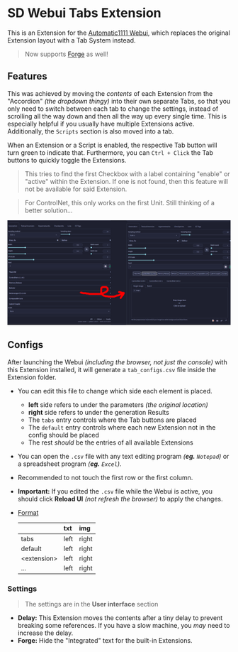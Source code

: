 ﻿# SD Webui Tabs Extension
This is an Extension for the [Automatic1111 Webui](https://github.com/AUTOMATIC1111/stable-diffusion-webui), which replaces the original Extension layout with a Tab System instead.

> Now supports [Forge](https://github.com/lllyasviel/stable-diffusion-webui-forge) as well!

## Features
This was achieved by moving the *contents* of each Extension from the "Accordion" *(the dropdown thingy)* into their own separate Tabs, 
so that you only need to switch between each tab to change the settings, instead of scrolling all the way down and then all the way up every single time. 
This is especially helpful if you usually have multiple Extensions active.
Additionally, the `Scripts` section is also moved into a tab.

When an Extension or a Script is enabled, the respective Tab button will turn green to indicate that. Furthermore, you can `Ctrl + Click` the Tab buttons to quickly toggle the Extensions.
> This tries to find the first Checkbox with a label containing "enable" or "active" within the Extension. If one is not found, then this feature will not be available for said Extension.

> For ControlNet, this only works on the first Unit. Still thinking of a better solution...

<p align="center"><img src="demo.jpg" width=768></p>

## Configs
After launching the Webui *(including the browser, not just the console)* with this Extension installed, it will generate a `tab_configs.csv` file inside the Extension folder.

- You can edit this file to change which side each element is placed. 
    - **left** side refers to under the parameters *(the original location)*
    - **right** side refers to under the generation Results
    - The `tabs` entry controls where the Tab buttons are placed
    - The `default` entry controls where each new Extension not in the config should be placed
    - The rest *should* be the entries of all available Extensions

- You can open the `.csv` file with any text editing program *(**eg.** `Notepad`)* or a spreadsheet program *(**eg.** `Excel`)*. 
- Recommended to not touch the first row or the first column.
- **Important:** If you edited the `.csv` file while the Webui is active, you should click **Reload UI** *(not refresh the browser)* to apply the changes.
- <ins>Format</ins>

    |     | txt | img |
    |-----|-----|-----|
    | tabs| left|right|
    |default|left|right|
    |\<extension\>|left|right|
    | ... | left|right|

### Settings
> The settings are in the **User interface** section
- **Delay:** This Extension moves the contents after a tiny delay to prevent breaking some references. If you have a slow machine, you *may* need to increase the delay.
- **Forge:** Hide the "Integrated" text for the built-in Extensions.
